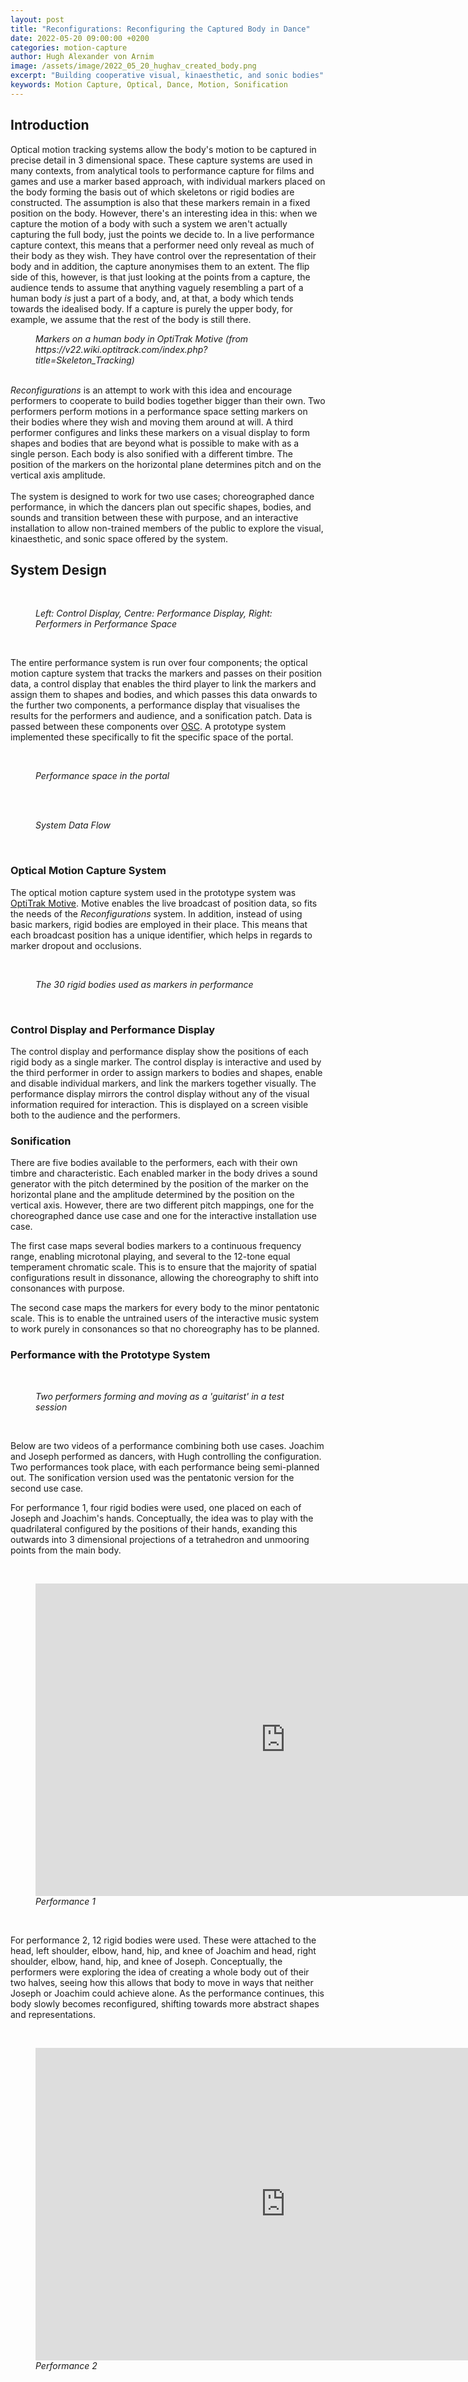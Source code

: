 ```yaml
---
layout: post
title: "Reconfigurations: Reconfiguring the Captured Body in Dance"
date: 2022-05-20 09:00:00 +0200
categories: motion-capture
author: Hugh Alexander von Arnim
image: /assets/image/2022_05_20_hughav_created_body.png
excerpt: "Building cooperative visual, kinaesthetic, and sonic bodies"
keywords: Motion Capture, Optical, Dance, Motion, Sonification
---
```


## **Introduction**

Optical motion tracking systems allow the body's motion to be captured in precise detail in 3 dimensional space. These capture systems are used in many contexts, from analytical tools to performance capture for films and games and use a marker based approach, with individual markers placed on the body forming the basis out of which skeletons or rigid bodies are constructed. The assumption is also that these markers remain in a fixed position on the body. However, there's an interesting idea in this: when we capture the motion of a body with such a system we aren't actually capturing the full body, just the points we decide to. In a live performance capture context, this means that a performer need only reveal as much of their body as they wish. They have control over the representation of their body and in addition, the capture anonymises them to an extent. The flip side of this, however, is that just looking at the points from a capture, the audience tends to assume that anything vaguely resembling a part of a human body <i>is</i> just a part of a body, and, at that, a body which tends towards the idealised body. If a capture is purely the upper body, for example, we assume that the rest of the body is still there.
<br>
<figure style="float: none">
   <img src="/assets/image/2022_05_20_hughav_markers.png" alt="" title="" width="auto" />
   <figcaption><i>Markers on a human body in OptiTrak Motive (from https://v22.wiki.optitrack.com/index.php?title=Skeleton_Tracking) </i></figcaption>
</figure>
<br>
<i>Reconfigurations</i> is an attempt to work with this idea and encourage performers to cooperate to build bodies together bigger than their own. Two performers perform motions in a performance space setting markers on their bodies where they wish and moving them around at will. A third performer configures and links these markers on a visual display to form shapes and bodies that are beyond what is possible to make with as a single person. Each body is also sonified with a different timbre. The position of the markers on the horizontal plane determines pitch and on the vertical axis amplitude.
<br>
<br>
The system is designed to work for two use cases; choreographed dance performance, in which the dancers plan out specific shapes, bodies, and sounds and transition between these with purpose, and an interactive installation to allow non-trained members of the public to explore the visual, kinaesthetic, and sonic space offered by the system.

## **System Design**

<br>
<figure style="float: none">
   <img src="/assets/image/2022_05_20_hughav_displays.jpg" alt="" title="" width="auto" />
   <figcaption><i>Left: Control Display, Centre: Performance Display, Right: Performers in Performance Space</i></figcaption>
</figure>
<br>


The entire performance system is run over four components; the optical motion capture system that tracks the markers and passes on their position data, a control display that enables the third player to link the markers and assign them to shapes and bodies, and which passes this data onwards to the further two components, a performance display that visualises the results for the performers and audience, and a sonification patch. Data is passed between these components over [OSC](https://en.wikipedia.org/wiki/Open_Sound_Control). A prototype system implemented these specifically to fit the specific space of the portal.

<br>
<figure style="float: none">
   <img src="/assets/image/2022_05_20_hughav_performance_space.jpg" alt="" title="" width="auto" />
   <figcaption><i>Performance space in the portal</i></figcaption>
</figure>
<br>

<br>
<figure style="float: none">
   <img src="/assets/image/2022_05_20_hughav_reconfig_system_design.jpg" alt="" title="" width="auto" />
   <figcaption><i>System Data Flow</i></figcaption>
</figure>
<br>

### **Optical Motion Capture System**

The optical motion capture system used in the prototype system was [OptiTrak Motive](https://optitrack.com/software/motive/). Motive enables the live broadcast of position data, so fits the needs of the <i>Reconfigurations</i> system. In addition, instead of using basic markers, rigid bodies are employed in their place. This means that each broadcast position has a unique identifier, which helps in regards to marker dropout and occlusions.

<br>
<figure style="float: none">
   <img src="/assets/image/2022_05_20_hughav_rigid_bodies.jpg" alt="" title="" width="auto" />
   <figcaption><i>The 30 rigid bodies used as markers in performance</i></figcaption>
</figure>
<br>

### **Control Display and Performance Display**

The control display and performance display show the positions of each rigid body as a single marker. The control display is interactive and used by the third performer in order to assign markers to bodies and shapes, enable and disable individual markers, and link the markers together visually. The performance display mirrors the control display without any of the visual information required for interaction. This is displayed on a screen visible both to the audience and the performers.

### **Sonification**

There are five bodies available to the performers, each with their own timbre and characteristic. Each enabled marker in the body drives a sound generator with the pitch determined by the position of the marker on the horizontal plane and the amplitude determined by the position on the vertical axis. However, there are two different pitch mappings, one for the choreographed dance use case and one for the interactive installation use case.

The first case maps several bodies markers to a continuous frequency range, enabling microtonal playing, and several to the 12-tone equal temperament chromatic scale. This is to ensure that the majority of spatial configurations result in dissonance, allowing the choreography to shift into consonances with purpose.

The second case maps the markers for every body to the minor pentatonic scale. This is to enable the untrained users of the interactive music system to work purely in consonances so that no choreography has to be planned.

### **Performance with the Prototype System**

<br>
<figure style="float: none">
   <img src="/assets/image/2022_05_20_hughav_guitarist.jpg" alt="" title="" width="auto" />
   <figcaption><i>Two performers forming and moving as a 'guitarist' in a test session</i></figcaption>
</figure>
<br>

Below are two videos of a performance combining both use cases. Joachim and Joseph performed as dancers, with Hugh controlling the configuration. Two performances took place, with each performance being semi-planned out. The sonification version used was the pentatonic version for the second use case.

For performance 1, four rigid bodies were used, one placed on each of Joseph and Joachim's hands. Conceptually, the idea was to play with the quadrilateral configured by the positions of their hands, exanding this outwards into 3 dimensional projections of a tetrahedron and unmooring points from the main body.

<br>
<figure style="float: none">
<iframe width="800" height="500"
src="https://www.youtube.com/embed/MZ4tcBebW8o"
title="YouTube video player"
frameborder="0"
allow="accelerometer;
100%play;
clipboard-write;
encrypted-media;
gyroscope;
picture-in-picture"
allowfullscreen>
</iframe>
<figcaption><i>Performance 1</i></figcaption>
</figure>
<br>

For performance 2, 12 rigid bodies were used. These were attached to the head, left shoulder, elbow, hand, hip, and knee of Joachim and head, right shoulder, elbow, hand, hip, and knee of Joseph. Conceptually, the performers were exploring the idea of creating a whole body out of their two halves, seeing how this allows that body to move in ways that neither Joseph or Joachim could achieve alone. As the performance continues, this body slowly becomes reconfigured, shifting towards more abstract shapes and representations.

<br>
<figure style="float: none">
<iframe width="800" height="500"
src="https://www.youtube.com/embed/mudjWUkghCE"
title="YouTube video player"
frameborder="0"
allow="accelerometer;
100%play;
clipboard-write;
encrypted-media;
gyroscope;
picture-in-picture"
allowfullscreen>
</iframe>
<figcaption><i>Performance 2</i></figcaption>
</figure>
<br>
